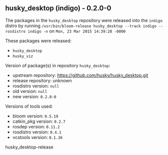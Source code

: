 ## husky_desktop (indigo) - 0.2.0-0

The packages in the `husky_desktop` repository were released into the `indigo` distro by running `/usr/bin/bloom-release husky_desktop --track indigo --rosdistro indigo -n` on `Mon, 23 Mar 2015 14:39:28 -0000`

These packages were released:
- `husky_desktop`
- `husky_viz`

Version of package(s) in repository `husky_desktop`:
- upstream repository: https://github.com/husky/husky_desktop.git
- release repository: unknown
- rosdistro version: `null`
- old version: `null`
- new version: `0.2.0-0`

Versions of tools used:
- bloom version: `0.5.19`
- catkin_pkg version: `0.2.7`
- rosdep version: `0.11.2`
- rosdistro version: `0.4.1`
- vcstools version: `0.1.36`


husky_desktop-release
